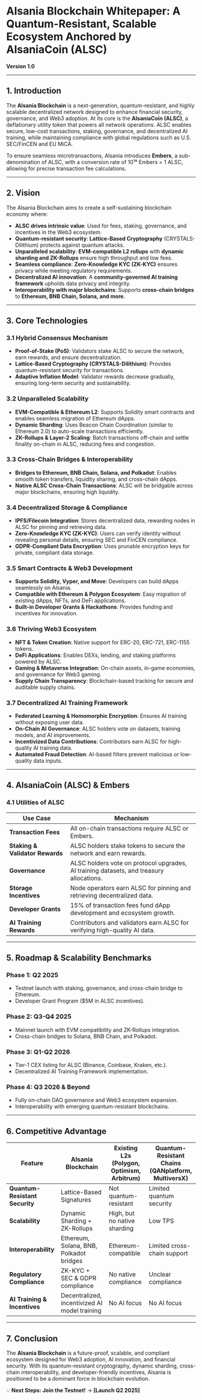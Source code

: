 # Alsania Blockchain Whitepaper: A Quantum-Resistant, Scalable Ecosystem Anchored by AlsaniaCoin (ALSC)  
**Version 1.0**  

---

## 1. Introduction  
The **Alsania Blockchain** is a next-generation, quantum-resistant, and highly scalable decentralized network designed to enhance financial security, governance, and Web3 adoption. At its core is the **AlsaniaCoin (ALSC)**, a deflationary utility token that powers all network operations. ALSC enables secure, low-cost transactions, staking, governance, and decentralized AI training, while maintaining compliance with global regulations such as U.S. SEC/FinCEN and EU MiCA.  

To ensure seamless microtransactions, Alsania introduces **Embers**, a sub-denomination of ALSC, with a conversion rate of 10¹⁸ Embers = 1 ALSC, allowing for precise transaction fee calculations.  

---

## 2. Vision  
The Alsania Blockchain aims to create a self-sustaining blockchain economy where:  

- **ALSC drives intrinsic value**: Used for fees, staking, governance, and incentives in the Web3 ecosystem.  
- **Quantum-resistant security**: **Lattice-Based Cryptography** (CRYSTALS-Dilithium) protects against quantum attacks.  
- **Unparalleled scalability**: **EVM-compatible L2 rollups** with **dynamic sharding and ZK-Rollups** ensure high throughput and low fees.  
- **Seamless compliance**: **Zero-Knowledge KYC (ZK-KYC)** ensures privacy while meeting regulatory requirements.  
- **Decentralized AI innovation**: A **community-governed AI training framework** upholds data privacy and integrity.  
- **Interoperability with major blockchains**: Supports **cross-chain bridges** to **Ethereum, BNB Chain, Solana, and more**.  

---

## 3. Core Technologies  

### 3.1 Hybrid Consensus Mechanism  
- **Proof-of-Stake (PoS)**: Validators stake ALSC to secure the network, earn rewards, and ensure decentralization.  
- **Lattice-Based Cryptography (CRYSTALS-Dilithium)**: Provides quantum-resistant security for transactions.  
- **Adaptive Inflation Model**: Validator rewards decrease gradually, ensuring long-term security and sustainability.  

### 3.2 Unparalleled Scalability  
- **EVM-Compatible & Ethereum L2**: Supports Solidity smart contracts and enables seamless migration of Ethereum dApps.  
- **Dynamic Sharding**: Uses Beacon Chain Coordination (similar to Ethereum 2.0) to auto-scale transactions efficiently.  
- **ZK-Rollups & Layer-2 Scaling**: Batch transactions off-chain and settle finality on-chain in ALSC, reducing fees and congestion.  

### 3.3 Cross-Chain Bridges & Interoperability  
- **Bridges to Ethereum, BNB Chain, Solana, and Polkadot**: Enables smooth token transfers, liquidity sharing, and cross-chain dApps.  
- **Native ALSC Cross-Chain Transactions**: ALSC will be bridgable across major blockchains, ensuring high liquidity.  

### 3.4 Decentralized Storage & Compliance  
- **IPFS/Filecoin Integration**: Stores decentralized data, rewarding nodes in ALSC for pinning and retrieving data.  
- **Zero-Knowledge KYC (ZK-KYC)**: Users can verify identity without revealing personal details, ensuring SEC and FinCEN compliance.  
- **GDPR-Compliant Data Encryption**: Uses prunable encryption keys for private, compliant data storage.  

### 3.5 Smart Contracts & Web3 Development  
- **Supports Solidity, Vyper, and Move**: Developers can build dApps seamlessly on Alsania.  
- **Compatible with Ethereum & Polygon Ecosystem**: Easy migration of existing dApps, NFTs, and DeFi applications.  
- **Built-in Developer Grants & Hackathons**: Provides funding and incentives for innovation.  

### 3.6 Thriving Web3 Ecosystem  
- **NFT & Token Creation**: Native support for ERC-20, ERC-721, ERC-1155 tokens.  
- **DeFi Applications**: Enables DEXs, lending, and staking platforms powered by ALSC.  
- **Gaming & Metaverse Integration**: On-chain assets, in-game economies, and governance for Web3 gaming.  
- **Supply Chain Transparency**: Blockchain-based tracking for secure and auditable supply chains.  

### 3.7 Decentralized AI Training Framework  
- **Federated Learning & Homomorphic Encryption**: Ensures AI training without exposing user data.  
- **On-Chain AI Governance**: ALSC holders vote on datasets, training models, and AI improvements.  
- **Incentivized Data Contributions**: Contributors earn ALSC for high-quality AI training data.  
- **Automated Fraud Detection**: AI-based filters prevent malicious or low-quality data inputs.  

---

## 4. AlsaniaCoin (ALSC) & Embers  

### 4.1 Utilities of ALSC  
| **Use Case**  | **Mechanism** |  
|--------------|------------|  
| **Transaction Fees**  | All on-chain transactions require ALSC or Embers. |  
| **Staking & Validator Rewards**  | ALSC holders stake tokens to secure the network and earn rewards. |  
| **Governance**  | ALSC holders vote on protocol upgrades, AI training datasets, and treasury allocations. |  
| **Storage Incentives**  | Node operators earn ALSC for pinning and retrieving decentralized data. |  
| **Developer Grants**  | 15% of transaction fees fund dApp development and ecosystem growth. |  
| **AI Training Rewards**  | Contributors and validators earn ALSC for verifying high-quality AI data. |  

---

## 5. Roadmap & Scalability Benchmarks  

### Phase 1: Q2 2025  
- Testnet launch with staking, governance, and cross-chain bridge to Ethereum.  
- Developer Grant Program ($5M in ALSC incentives).  

### Phase 2: Q3-Q4 2025  
- Mainnet launch with EVM compatibility and ZK-Rollups integration.  
- Cross-chain bridges to Solana, BNB Chain, and Polkadot.  

### Phase 3: Q1-Q2 2026  
- Tier-1 CEX listing for ALSC (Binance, Coinbase, Kraken, etc.).  
- Decentralized AI Training Framework implementation.  

### Phase 4: Q3 2026 & Beyond  
- Fully on-chain DAO governance and Web3 ecosystem expansion.  
- Interoperability with emerging quantum-resistant blockchains.  

---

## 6. Competitive Advantage  

| **Feature** | **Alsania Blockchain** | **Existing L2s (Polygon, Optimism, Arbitrum)** | **Quantum-Resistant Chains (QANplatform, MultiversX)** |  
|------------|----------------|----------------------------|------------------------------|  
| **Quantum-Resistant Security** | Lattice-Based Signatures | Not quantum-resistant | Limited quantum security |  
| **Scalability** | Dynamic Sharding + ZK-Rollups | High, but no native sharding | Low TPS |  
| **Interoperability** | Ethereum, Solana, BNB, Polkadot bridges | Ethereum-compatible | Limited cross-chain support |  
| **Regulatory Compliance** | ZK-KYC + SEC & GDPR compliance | No native compliance | Unclear compliance |  
| **AI Training & Incentives** | Decentralized, incentivized AI model training | No AI focus | No AI focus |  

---

## 7. Conclusion  
The **Alsania Blockchain** is a future-proof, scalable, and compliant ecosystem designed for Web3 adoption, AI innovation, and financial security. With its quantum-resistant cryptography, dynamic sharding, cross-chain interoperability, and developer-friendly incentives, Alsania is positioned to be a dominant force in blockchain evolution.  

💡 **Next Steps: Join the Testnet!** → **[Launch Q2 2025]**